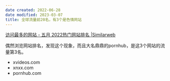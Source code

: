 ```yaml
---
date created: 2022-06-28
date modified: 2023-03-07
title: 全球流量前20名，有3个是色情网站
---
```


[访问最多的网站 - 五月 2022热门网站排名 |Similarweb](https://www.similarweb.com/zh/top-websites/)

偶然浏览网站排名，发现这个现象，而且大名鼎鼎的pornhub，是这3个网站的流量第3名。

- xvideos.com
- xnxx.com
- pornhub.com
